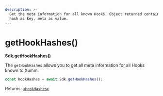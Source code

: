 ```yaml
---
description: >-
  Get the meta information for all known Hooks. Object returned contains Hook
  hash as key, meta as value.
---
```


# getHookHashes()

**Sdk.getHookHashes()**

The `getHookHashes` allows you to get all meta information for all Hooks known to Xumm.

```javascript
const hookHashes = await Sdk.getHookHashes();
```

Returns: [`<HookHashes>`](https://github.com/XRPL-Labs/XUMM-SDK/blob/master/src/types/Meta/HookHashes.ts)
